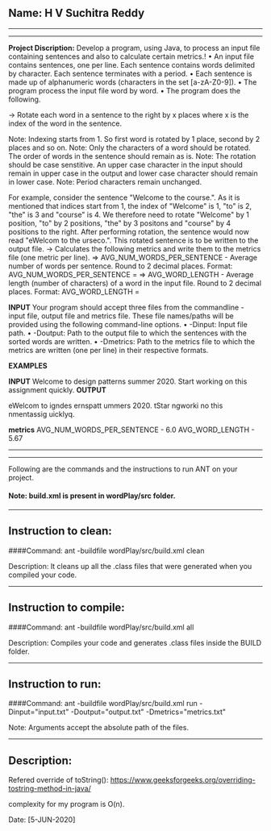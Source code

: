 ## Name: H V Suchitra Reddy

-----------------------------------------------------------------------
-----------------------------------------------------------------------

**Project Discription:**
Develop a program, using Java, to process an input file containing sentences and also to calculate certain metrics.!
•	An input file contains sentences, one per line. Each sentence contains words delimited by <space> character. Each sentence terminates with a period.
•	Each sentence is made up of alphanumeric words (characters in the set [a-zA-Z0-9]).
•	The program  process the input file word by word.
•	The program does the following.
  
->	Rotate each word in a sentence to the right by x places where x is the index of the word in the sentence.

Note: Indexing starts from 1. So first word is rotated by 1 place, second by 2 places and so on.
Note: Only the characters of a word should be rotated. The order of words in the sentence should remain as is.
Note: The rotation should be case senstitive. An upper case character in the input should remain in upper case in the output and lower case character should remain in lower case.
Note: Period characters remain unchanged.

For example, 
consider the sentence "Welcome to the course.". As it is mentioned that indices start from 1, the index of "Welcome" is 1, "to" is 2, "the" is 3 and "course" is 4.
We therefore need to rotate "Welcome" by 1 position, "to" by 2 positions, "the" by 3 positons and "course" by 4 positions to the right.
After performing rotation, the sentence would now read "eWelcom to the urseco.". This rotated sentence is to be written to the output file.
->	Calculates the following metrics and write them to the metrics file (one metric per line).
=>	AVG_NUM_WORDS_PER_SENTENCE - Average number of words per sentence. Round to 2 decimal places. Format: AVG_NUM_WORDS_PER_SENTENCE = <value>
=>	AVG_WORD_LENGTH - Average length (number of characters) of a word in the input file. Round to 2 decimal places. Format: AVG_WORD_LENGTH = <value>
  
**INPUT**
Your program should accept three files from the commandline - input file, output file and metrics file. These file names/paths will be provided using the following command-line options. 
        •	-Dinput: Input file path.
        •	-Doutput: Path to the output file to which the sentences with the sorted words are written.
        •	-Dmetrics: Path to the metrics file to which the metrics are written (one per line) in their respective formats.
        
**EXAMPLES**

**INPUT**
Welcome to design patterns summer 2020.
Start working on this assignment quickly.
**OUTPUT**

eWelcom to igndes ernspatt ummers 2020.
tStar ngworki no this nmentassig uicklyq.

**metrics**
AVG_NUM_WORDS_PER_SENTENCE - 6.0
AVG_WORD_LENGTH - 5.67


-----------------------------------------------------------------------
-----------------------------------------------------------------------
Following are the commands and the instructions to run ANT on your project.
#### Note: build.xml is present in wordPlay/src folder.

-----------------------------------------------------------------------
## Instruction to clean:

####Command: ant -buildfile wordPlay/src/build.xml clean

Description: It cleans up all the .class files that were generated when you
compiled your code.

-----------------------------------------------------------------------
## Instruction to compile:

####Command: ant -buildfile wordPlay/src/build.xml all

Description: Compiles your code and generates .class files inside the BUILD folder.

-----------------------------------------------------------------------
## Instruction to run:

####Command: ant -buildfile wordPlay/src/build.xml run -Dinput="input.txt" -Doutput="output.txt" -Dmetrics="metrics.txt"

Note: Arguments accept the absolute path of the files.


-----------------------------------------------------------------------
## Description:
Refered override of toString():
https://www.geeksforgeeks.org/overriding-tostring-method-in-java/

complexity for my program is O(n).



Date: [5-JUN-2020]


